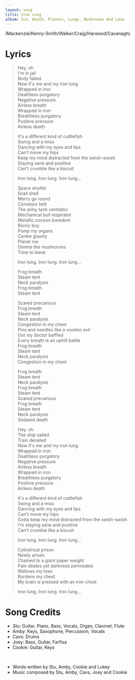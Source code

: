 ```yaml
---
layout: song
title: Iron Lung
album: Ice, Death, Planets, Lungs, Mushrooms And Lava
---
```


(Mackenzie/Kenny-Smith/Walker/Craig/Harwood/Cavanagh)

# Lyrics


> Hey, oh  
> I'm in jail  
> Body failed  
> Now it's me and my iron lung  
> Wrapped in iron  
> Deathless purgatory  
> Negative pressure  
> Airless breath  
> Wrapped in iron  
> Breathless purgatory  
> Positive pressure  
> Airless death  
>  
> It's a different kind of cuttlefish  
> Swing and a miss  
> Dancing with my eyes and lips  
> Can't move my hips  
> Keep my mind distracted from the swish-swish  
> Staying sane and positive  
> Can't crumble like a biscuit  
>  
> Iron lung. Iron lung. Iron lung...  
>  
> Space shuttle  
> Snail shell  
> Merry go round  
> Conveyor belt  
> The army tank ventilator  
> Mechanical bull respirator  
> Metallic cocoon boredom  
> Bionic boy  
> Pump my organs  
> Centre gravity  
> Planet me  
> Gimme the mushrooms  
> Time to leave  
>  
> Iron lung. Iron lung. Iron lung...  
>  
> Frog breath  
> Steam tent  
> Neck paralysis  
> Frog breath  
> Steam tent  
>  
> Scared precarious  
> Frog breath  
> Steam tent  
> Neck paralysis  
> Congestion in my chest  
> Pins and needles like a voodoo evil  
> Got my doctor baffled  
> Every breath is an uphill battle  
> Frog breath  
> Steam tent  
> Neck paralysis  
> Congestion in my chest  
>  
> Frog breath  
> Steam tent  
> Neck paralysis  
> Frog breath  
> Steam tent  
> Scared precarious  
> Frog breath  
> Steam tent  
> Neck paralysis  
> Sedated death  
>  
> Hey, oh  
> The ship sailed  
> Train derailed  
> Now it's me and my iron lung  
> Wrapped in iron  
> Deathless purgatory  
> Negative pressure  
> Airless breath  
> Wrapped in iron  
> Breathless purgatory  
> Positive pressure  
> Airless death  
>  
> It's a different kind of cuttlefish  
> Swing and a miss  
> Dancing with my eyes and lips  
> Can't move my hips  
> Gotta keep my mind distracted from the swish-swish  
> I'm staying sane and positive  
> Can't crumble like a biscuit  
>  
> Iron lung. Iron lung. Iron lung...  
>  
> Cylindrical prison  
> Newly arisen  
> Chained to a giant paper weight  
> Pain abates yet darkness permeates  
> Wallows my toes  
> Burdens my chest  
> My brain is pressed with an iron chest  
>  
> Iron lung. Iron lung. Iron lung...  

# Song Credits

* Stu: Guitar, Piano, Bass, Vocals, Organ, Clavinet, Flute
* Amby: Keys, Saxophone, Percussion, Vocals
* Cavs: Drums
* Joey: Bass, Guitar, Farfisa
* Cookie: Guitar, Keys
<br>

* Words written by Stu, Amby, Cookie and Lukey
* Music composed by Stu, Amby, Cavs, Joey and Cookie
